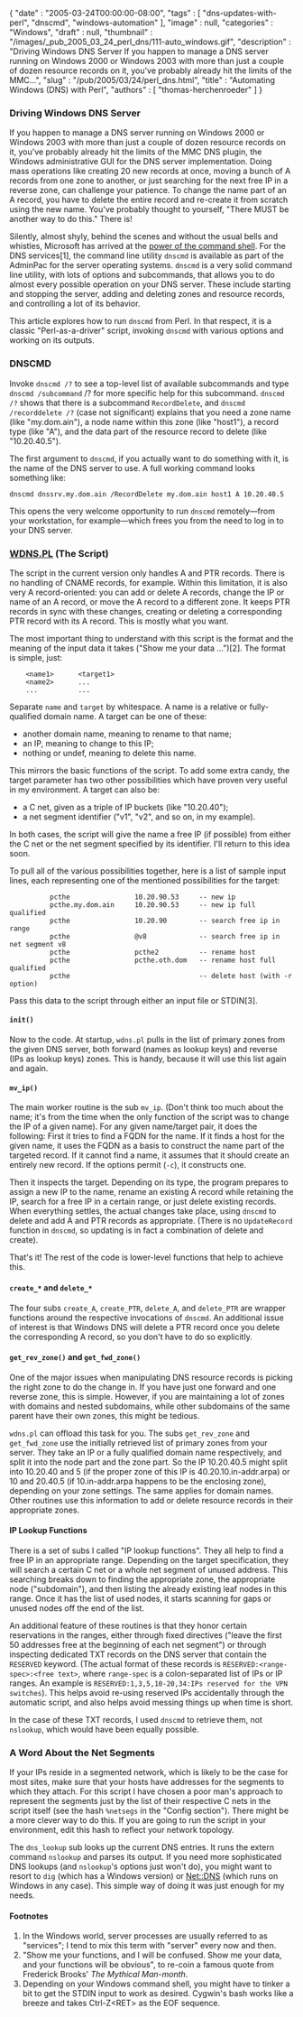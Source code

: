 {
   "date" : "2005-03-24T00:00:00-08:00",
   "tags" : [
      "dns-updates-with-perl",
      "dnscmd",
      "windows-automation"
   ],
   "image" : null,
   "categories" : "Windows",
   "draft" : null,
   "thumbnail" : "/images/_pub_2005_03_24_perl_dns/111-auto_windows.gif",
   "description" : "Driving Windows DNS Server If you happen to manage a DNS server running on Windows 2000 or Windows 2003 with more than just a couple of dozen resource records on it, you've probably already hit the limits of the MMC...",
   "slug" : "/pub/2005/03/24/perl_dns.html",
   "title" : "Automating Windows (DNS) with Perl",
   "authors" : [
      "thomas-herchenroeder"
   ]
}





### Driving Windows DNS Server

If you happen to manage a DNS server running on Windows 2000 or Windows
2003 with more than just a couple of dozen resource records on it,
you've probably already hit the limits of the MMC DNS plugin, the
Windows administrative GUI for the DNS server implementation. Doing mass
operations like creating 20 new records at once, moving a bunch of A
records from one zone to another, or just searching for the next free IP
in a reverse zone, can challenge your patience. To change the name part
of an A record, you have to delete the entire record and re-create it
from scratch using the new name. You've probably thought to yourself,
"There MUST be another way to do this." There is!

Silently, almost shyly, behind the scenes and without the usual bells
and whistles, Microsoft has arrived at the [power of the command
shell](http://www.pragmaticprogrammer.com/ppbook/extracts/rule_list.html).
For the DNS services\[1\], the command line utility `dnscmd` is
available as part of the AdminPac for the server operating systems.
`dnscmd` is a very solid command line utility, with lots of options and
subcommands, that allows you to do almost every possible operation on
your DNS server. These include starting and stopping the server, adding
and deleting zones and resource records, and controlling a lot of its
behavior.

This article explores how to run `dnscmd` from Perl. In that respect, it
is a classic "Perl-as-a-driver" script, invoking `dnscmd` with various
options and working on its outputs.

### DNSCMD

Invoke `dnscmd /?` to see a top-level list of available subcommands and
type `dnscmd /subcommand` /? for more specific help for this subcommand.
`dnscmd /?` shows that there is a subcommand `RecordDelete`, and
`dnscmd /recorddelete /?` (case not significant) explains that you need
a zone name (like "my.dom.ain"), a node name within this zone (like
"host1"), a record type (like "A"), and the data part of the resource
record to delete (like "10.20.40.5").

The first argument to `dnscmd`, if you actually want to do something
with it, is the name of the DNS server to use. A full working command
looks something like:

    dnscmd dnssrv.my.dom.ain /RecordDelete my.dom.ain host1 A 10.20.40.5

This opens the very welcome opportunity to run `dnscmd` remotely—from
your workstation, for example—which frees you from the need to log in to
your DNS server.

### [WDNS.PL](/media/_pub_2005_03_24_perl_dns/wdns.pl) (The Script)

The script in the current version only handles A and PTR records. There
is no handling of CNAME records, for example. Within this limitation, it
is also very A record-oriented: you can add or delete A records, change
the IP or name of an A record, or move the A record to a different zone.
It keeps PTR records in sync with these changes, creating or deleting a
corresponding PTR record with its A record. This is mostly what you
want.

The most important thing to understand with this script is the format
and the meaning of the input data it takes ("Show me your data
...")\[2\]. The format is simple, just:

        <name1>      <target1>
        <name2>      ...
        ...          ...

Separate `name` and `target` by whitespace. A name is a relative or
fully- qualified domain name. A target can be one of these:

-   another domain name, meaning to rename to that name;
-   an IP, meaning to change to this IP;
-   nothing or undef, meaning to delete this name.

This mirrors the basic functions of the script. To add some extra candy,
the target parameter has two other possibilities which have proven very
useful in my environment. A target can also be:

-   a C net, given as a triple of IP buckets (like "10.20.40");
-   a net segment identifier ("v1", "v2", and so on, in my example).

In both cases, the script will give the name a free IP (if possible)
from either the C net or the net segment specified by its identifier.
I'll return to this idea soon.

To pull all of the various possibilities together, here is a list of
sample input lines, each representing one of the mentioned possibilities
for the target:

              pcthe                10.20.90.53     -- new ip
              pcthe.my.dom.ain     10.20.90.53     -- new ip full qualified
              pcthe                10.20.90        -- search free ip in range
              pcthe                @v8             -- search free ip in net segment v8
              pcthe                pcthe2          -- rename host
              pcthe                pcthe.oth.dom   -- rename host full qualified
              pcthe                                -- delete host (with -r option)

Pass this data to the script through either an input file or STDIN\[3\].

#### `init()`

Now to the code. At startup, `wdns.pl` pulls in the list of primary
zones from the given DNS server, both forward (names as lookup keys) and
reverse (IPs as lookup keys) zones. This is handy, because it will use
this list again and again.

#### `mv_ip()`

The main worker routine is the sub `mv_ip`. (Don't think too much about
the name; it's from the time when the only function of the script was to
change the IP of a given name). For any given name/target pair, it does
the following: First it tries to find a FQDN for the name. If it finds a
host for the given name, it uses the FQDN as a basis to construct the
name part of the targeted record. If it cannot find a name, it assumes
that it should create an entirely new record. If the options permit
(`-c`), it constructs one.

Then it inspects the target. Depending on its type, the program prepares
to assign a new IP to the name, rename an existing A record while
retaining the IP, search for a free IP in a certain range, or just
delete existing records. When everything settles, the actual changes
take place, using `dnscmd` to delete and add A and PTR records as
appropriate. (There is no `UpdateRecord` function in `dnscmd`, so
updating is in fact a combination of delete and create).

That's it! The rest of the code is lower-level functions that help to
achieve this.

#### `create_*` and `delete_*`

The four subs `create_A`, `create_PTR`, `delete_A`, and `delete_PTR` are
wrapper functions around the respective invocations of `dnscmd`. An
additional issue of interest is that Windows DNS will delete a PTR
record once you delete the corresponding A record, so you don't have to
do so explicitly.

#### `get_rev_zone()` and `get_fwd_zone()`

One of the major issues when manipulating DNS resource records is
picking the right zone to do the change in. If you have just one forward
and one reverse zone, this is simple. However, if you are maintaining a
lot of zones with domains and nested subdomains, while other subdomains
of the same parent have their own zones, this might be tedious.

`wdns.pl` can offload this task for you. The subs `get_rev_zone` and
`get_fwd_zone` use the initially retrieved list of primary zones from
your server. They take an IP or a fully qualified domain name
respectively, and split it into the node part and the zone part. So the
IP 10.20.40.5 might split into 10.20.40 and 5 (if the proper zone of
this IP is 40.20.10.in-addr.arpa) or 10 and 20.40.5 (if 10.in-addr.arpa
happens to be the enclosing zone), depending on your zone settings. The
same applies for domain names. Other routines use this information to
add or delete resource records in their appropriate zones.

#### IP Lookup Functions

There is a set of subs I called "IP lookup functions". They all help to
find a free IP in an appropriate range. Depending on the target
specification, they will search a certain C net or a whole net segment
of unused address. This searching breaks down to finding the appropriate
zone, the appropriate node ("subdomain"), and then listing the already
existing leaf nodes in this range. Once it has the list of used nodes,
it starts scanning for gaps or unused nodes off the end of the list.

An additional feature of these routines is that they honor certain
reservations in the ranges, either through fixed directives ("leave the
first 50 addresses free at the beginning of each net segment") or
through inspecting dedicated TXT records on the DNS server that contain
the `RESERVED` keyword. (The actual format of these records is
`RESERVED:<range-spec>:<free text>`, where `range-spec` is a
colon-separated list of IPs or IP ranges. An example is
`RESERVED:1,3,5,10-20,34:IPs reserved for the VPN switches`). This helps
avoid re-using reserved IPs accidentally through the automatic script,
and also helps avoid messing things up when time is short.

In the case of these TXT records, I used `dnscmd` to retrieve them, not
`nslookup`, which would have been equally possible.

### A Word About the Net Segments

If your IPs reside in a segmented network, which is likely to be the
case for most sites, make sure that your hosts have addresses for the
segments to which they attach. For this script I have chosen a poor
man's approach to represent the segments just by the list of their
respective C nets in the script itself (see the hash `%netsegs` in the
"Config section"). There might be a more clever way to do this. If you
are going to run the script in your environment, edit this hash to
reflect your network topology.

The `dns_lookup` sub looks up the current DNS entries. It runs the
extern command `nslookup` and parses its output. If you need more
sophisticated DNS lookups (and `nslookup`'s options just won't do), you
might want to resort to `dig` (which has a Windows version) or
[Net::DNS](http://search.cpan.org/dist/Net-DNS) (which runs on Windows
in any case). This simple way of doing it was just enough for my needs.

#### Footnotes

1.  In the Windows world, server processes are usually referred to as
    "services"; I tend to mix this term with "server" every now and
    then.
2.  "Show me your functions, and I will be confused. Show me your data,
    and your functions will be obvious", to re-coin a famous quote from
    Frederick Brooks' *The Mythical Man-month*.
3.  Depending on your Windows command shell, you might have to tinker a
    bit to get the STDIN input to work as desired. Cygwin's bash works
    like a breeze and takes Ctrl-Z&lt;RET&gt; as the EOF sequence.



